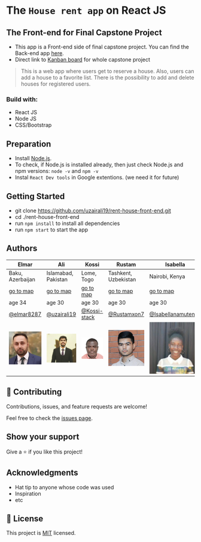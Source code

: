 # The `House rent app` on React JS
## The Front-end for Final Capstone Project

- This app is a Front-end side of final capstone project. You can find the Back-end app [here](https://github.com/Kossi-stack/rent-house-back-end). 
- Direct link to [Kanban board](https://github.com/Kossi-stack/rent-house-back-end/projects/1) for whole capstone project

> This is a web app where users get to reserve a house. Also, users can add a house to a favorite list. There is the possibility to add and delete houses for registered users.

### Build with:

- React JS
- Node JS
- CSS/Bootstrap

## Preparation

- Install [Node.js](https://nodejs.org/en/).
- To check, if Node.js is installed already, then just check Node.js and npm versions: `node -v` and `npm -v`
- Instal `React Dev tools` in Google extentions. (we need it for future)

## Getting Started

- git clone https://github.com/uzairali19/rent-house-front-end.git
- cd ./rent-house-front-end
- run `npm install` to install all dependencies
- run `npm start` to start the app


## Authors

| Elmar | Ali | Kossi | Rustam | Isabella |
| ------------- | ------------- | ------------- | ------------- | ------------- |
| Baku, Azerbaijan  | Islamabad, Pakistan  | Lome, Togo| Tashkent, Uzbekistan | Nairobi, Kenya |
| [go to map](https://goo.gl/maps/JmWDm2THR5WtUZj87)| [go to map](https://goo.gl/maps/skwxdqsUWpUbM8TdA)  | [go to map](https://goo.gl/maps/pBEtoJqtjZbu8xPTA) | [go to map](https://goo.gl/maps/YmqnUfndA6dtPEmaA) | [go to map](https://goo.gl/maps/2xyWFeys9k5jn1h56)
| age 34  | age 30  | age 30 | age 30 | age 30|
| [@elmar8287](https://github.com/elmar8287) | [@uzairali19](https://github.com/uzairali19) | [@Kossi-stack](https://github.com/kossi-stack) | [@Rustamxon7](https://github.com/Rustamxon7) |  [@Isabellanamutenda](https://github.com/Isabellanamutenda)
| ![elmar](./public/elmar.png)  | ![ali](./public/ali.png)  | ![kossi](./public/kossi.png)  | ![rustam](./public/rustam.png)  |  ![isabella](./public/isabella.png)  |




## 🤝 Contributing

Contributions, issues, and feature requests are welcome!

Feel free to check the [issues page](../../issues/).

## Show your support

Give a ⭐️ if you like this project!

## Acknowledgments

- Hat tip to anyone whose code was used
- Inspiration
- etc

## 📝 License

This project is [MIT](./MIT.md) licensed.
